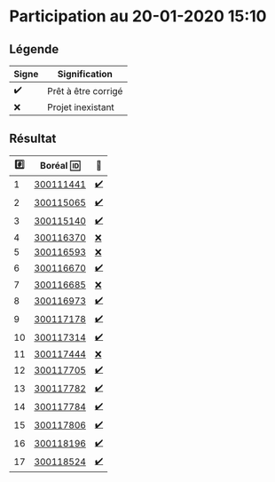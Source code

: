# Participation au 20-01-2020 15:10

## Légende

| Signe              | Signification                 |
|--------------------|-------------------------------|
| :heavy_check_mark: | Prêt à être corrigé           |
| :x:                | Projet inexistant             |

## Résultat

|:hash:| Boréal :id:                | :100:              |
|------|----------------------------|--------------------|
| 1 | [300111441](b300111441.py) | [:heavy_check_mark:](Correction.md#etudiant-300111441) |
| 2 | [300115065](b300115065.py) | [:heavy_check_mark:](Correction.md#etudiant-300115065) |
| 3 | [300115140](b300115140.py) | [:heavy_check_mark:](Correction.md#etudiant-300115140) |
| 4 | [300116370](b300116370.py) | [:x:](Correction.md#etudiant-300116370) |
| 5 | [300116593](b300116593.py) | [:x:](Correction.md#etudiant-300116593) |
| 6 | [300116670](b300116670.py) | [:heavy_check_mark:](Correction.md#etudiant-300116670) |
| 7 | [300116685](b300116685.py) | [:x:](Correction.md#etudiant-300116685) |
| 8 | [300116973](b300116973.py) | [:heavy_check_mark:](Correction.md#etudiant-300116973) |
| 9 | [300117178](b300117178.py) | [:heavy_check_mark:](Correction.md#etudiant-300117178) |
| 10 | [300117314](b300117314.py) | [:heavy_check_mark:](Correction.md#etudiant-300117314) |
| 11 | [300117444](b300117444.py) | [:x:](Correction.md#etudiant-300117444) |
| 12 | [300117705](b300117705.py) | [:heavy_check_mark:](Correction.md#etudiant-300117705) |
| 13 | [300117782](b300117782.py) | [:heavy_check_mark:](Correction.md#etudiant-300117782) |
| 14 | [300117784](b300117784.py) | [:heavy_check_mark:](Correction.md#etudiant-300117784) |
| 15 | [300117806](b300117806.py) | [:heavy_check_mark:](Correction.md#etudiant-300117806) |
| 16 | [300118196](b300118196.py) | [:heavy_check_mark:](Correction.md#etudiant-300118196) |
| 17 | [300118524](b300118524.py) | [:heavy_check_mark:](Correction.md#etudiant-300118524) |

